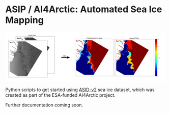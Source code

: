 # ASIP / AI4Arctic: Automated Sea Ice Mapping

![](header.png)

Python scripts to get started using [ASID-v2](https://data.dtu.dk/articles/dataset/AI4Arctic_ASIP_Sea_Ice_Dataset_-_version_2/13011134) sea ice dataset, which was created as part of the ESA-funded AI4Arctic project.

Further documentation coming soon.
